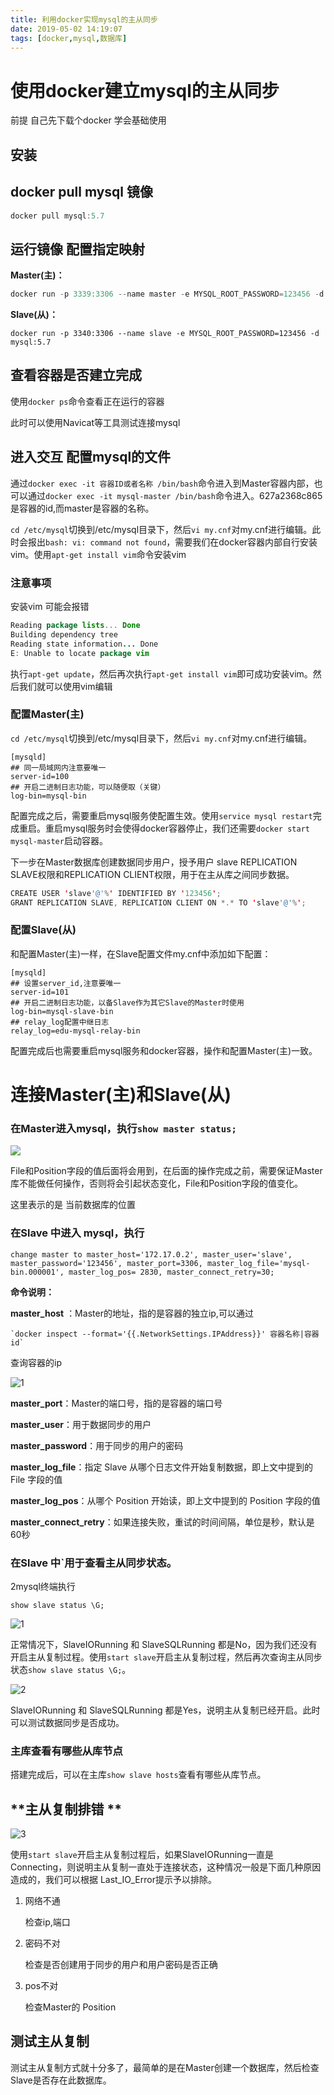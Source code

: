 ```yaml
---
title: 利用docker实现mysql的主从同步
date: 2019-05-02 14:19:07
tags: [docker,mysql,数据库]
---
```


# 使用docker建立mysql的主从同步

前提 自己先下载个docker  学会基础使用

## 安装

## docker pull mysql 镜像

```java
docker pull mysql:5.7
```

## 运行镜像 配置指定映射

**Master(主)：**

```java
docker run -p 3339:3306 --name master -e MYSQL_ROOT_PASSWORD=123456 -d mysql:5.7
```

**Slave(从)：**

```
docker run -p 3340:3306 --name slave -e MYSQL_ROOT_PASSWORD=123456 -d mysql:5.7
```



<!--more-->

## 查看容器是否建立完成

使用`docker ps`命令查看正在运行的容器

此时可以使用Navicat等工具测试连接mysql

## 进入交互 配置mysql的文件

通过`docker exec -it 容器ID或者名称 /bin/bash`命令进入到Master容器内部，也可以通过`docker exec -it mysql-master /bin/bash`命令进入。627a2368c865是容器的id,而master是容器的名称。

`cd /etc/mysql`切换到/etc/mysql目录下，然后`vi my.cnf`对my.cnf进行编辑。此时会报出`bash: vi: command not found`，需要我们在docker容器内部自行安装vim。使用`apt-get install vim`命令安装vim

### 注意事项

安装vim 可能会报错

```java
Reading package lists... Done
Building dependency tree       
Reading state information... Done
E: Unable to locate package vim
```

执行`apt-get update`，然后再次执行`apt-get install vim`即可成功安装vim。然后我们就可以使用vim编辑



### 配置Master(主)

`cd /etc/mysql`切换到/etc/mysql目录下，然后`vi my.cnf`对my.cnf进行编辑。

```mysql
[mysqld]
## 同一局域网内注意要唯一
server-id=100  
## 开启二进制日志功能，可以随便取（关键）
log-bin=mysql-bin
```

配置完成之后，需要重启mysql服务使配置生效。使用`service mysql restart`完成重启。重启mysql服务时会使得docker容器停止，我们还需要`docker start mysql-master`启动容器。

下一步在Master数据库创建数据同步用户，授予用户 slave REPLICATION SLAVE权限和REPLICATION CLIENT权限，用于在主从库之间同步数据。

```java
CREATE USER 'slave'@'%' IDENTIFIED BY '123456';
GRANT REPLICATION SLAVE, REPLICATION CLIENT ON *.* TO 'slave'@'%';
```



### 配置Slave(从)

和配置Master(主)一样，在Slave配置文件my.cnf中添加如下配置：

```mysql
[mysqld]
## 设置server_id,注意要唯一
server-id=101  
## 开启二进制日志功能，以备Slave作为其它Slave的Master时使用
log-bin=mysql-slave-bin   
## relay_log配置中继日志
relay_log=edu-mysql-relay-bin  
```

配置完成后也需要重启mysql服务和docker容器，操作和配置Master(主)一致。



# 连接Master(主)和Slave(从)

### 在Master进入mysql，执行`show master status;`

![](/img/2019-5-3/1.png)

File和Position字段的值后面将会用到，在后面的操作完成之前，需要保证Master库不能做任何操作，否则将会引起状态变化，File和Position字段的值变化。

这里表示的是 当前数据库的位置

### 在Slave 中进入 mysql，执行

`change master to master_host='172.17.0.2', master_user='slave', master_password='123456', master_port=3306, master_log_file='mysql-bin.000001', master_log_pos= 2830, master_connect_retry=30;`

**命令说明：**

**master_host** ：Master的地址，指的是容器的独立ip,可以通过

```
`docker inspect --format='{{.NetworkSettings.IPAddress}}' 容器名称|容器id`
```

查询容器的ip

![1](/img/2019-5-3/5.png)

**master_port**：Master的端口号，指的是容器的端口号

**master_user**：用于数据同步的用户

**master_password**：用于同步的用户的密码

**master_log_file**：指定 Slave 从哪个日志文件开始复制数据，即上文中提到的 File 字段的值

**master_log_pos**：从哪个 Position 开始读，即上文中提到的 Position 字段的值

**master_connect_retry**：如果连接失败，重试的时间间隔，单位是秒，默认是60秒



### 在Slave 中`用于查看主从同步状态。

2mysql终端执行

`show slave status \G;`

![1](/img/2019-5-3/2.png)

正常情况下，SlaveIORunning 和 SlaveSQLRunning 都是No，因为我们还没有开启主从复制过程。使用`start slave`开启主从复制过程，然后再次查询主从同步状态`show slave status \G;`。

![2](/img/2019-5-3/3.png)

SlaveIORunning 和 SlaveSQLRunning 都是Yes，说明主从复制已经开启。此时可以测试数据同步是否成功。

### 主库查看有哪些从库节点

搭建完成后，可以在主库`show slave hosts`查看有哪些从库节点。

## **主从复制排错 **

![3](/img/2019-5-3/4.png)

使用`start slave`开启主从复制过程后，如果SlaveIORunning一直是Connecting，则说明主从复制一直处于连接状态，这种情况一般是下面几种原因造成的，我们可以根据 Last_IO_Error提示予以排除。

1. 网络不通

   检查ip,端口

2. 密码不对

   检查是否创建用于同步的用户和用户密码是否正确

3. pos不对

   检查Master的 Position

## 测试主从复制

测试主从复制方式就十分多了，最简单的是在Master创建一个数据库，然后检查Slave是否存在此数据库。